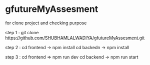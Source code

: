 # gfutureMyAssesment

for clone project and checking purpose 

step 1 : git clone https://github.com/SHUBHAMLALWADIYA/gfutureMyAssesment.git

step 2 : cd frontend -> npm install 
         cd backedn  -> npm install

step 3 : cd frontend => npm run dev
         cd backend  -> npm run start


